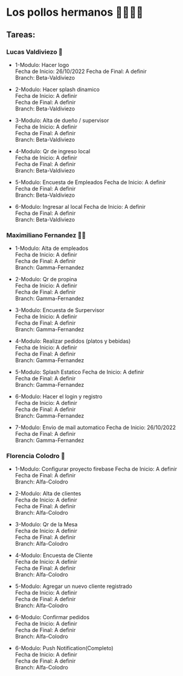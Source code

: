 # Los pollos hermanos 🐔🐔🍗🍗
## Tareas:
### Lucas Valdiviezo 🧑

+ 1-Modulo: Hacer logo  
Fecha de Inicio: 26/10/2022
Fecha de Final: A definir  
Branch: Beta-Valdiviezo  

+ 2-Modulo: Hacer splash dinamico  
Fecha de Inicio: A definir  
Fecha de Final: A definir  
Branch: Beta-Valdiviezo 

+ 3-Modulo: Alta de dueño / supervisor  
Fecha de Inicio: A definir  
Fecha de Final: A definir  
Branch: Beta-Valdiviezo

+ 4-Modulo: Qr de ingreso local  
Fecha de Inicio: A definir  
Fecha de Final: A definir  
Branch: Beta-Valdiviezo 

+ 5-Modulo: Encuesta de Empleados
Fecha de Inicio: A definir  
Fecha de Final: A definir  
Branch: Beta-Valdiviezo 

+ 6-Modulo: Ingresar al local
Fecha de Inicio: A definir  
Fecha de Final: A definir  
Branch: Beta-Valdiviezo 

### Maximiliano Fernandez 👨‍🦱

+ 1-Modulo: Alta de empleados  
Fecha de Inicio: A definir  
Fecha de Final: A definir  
Branch: Gamma-Fernandez  
 
+ 2-Modulo: Qr de propina  
Fecha de Inicio: A definir  
Fecha de Final: A definir  
Branch: Gamma-Fernandez  

+ 3-Modulo: Encuesta de Surpervisor    
Fecha de Inicio: A definir  
Fecha de Final: A definir  
Branch: Gamma-Fernandez 

+ 4-Modulo: Realizar pedidos (platos y bebidas)  
Fecha de Inicio: A definir  
Fecha de Final: A definir  
Branch: Gamma-Fernandez  

+ 5-Modulo: Splash Estatico 
Fecha de Inicio: A definir  
Fecha de Final: A definir  
Branch: Gamma-Fernandez 

+ 6-Modulo: Hacer el login y registro  
Fecha de Inicio: A definir  
Fecha de Final: A definir  
Branch: Gamma-Fernandez 

+ 7-Modulo: Envio de mail automatico
Fecha de Inicio: 26/10/2022  
Fecha de Final: A definir  
Branch: Gamma-Fernandez 
 

### Florencia Colodro 👩

+ 1-Modulo: Configurar proyecto firebase 
Fecha de Inicio: A definir  
Fecha de Final: A definir  
Branch: Alfa-Colodro  


+ 2-Modulo: Alta de clientes  
Fecha de Inicio: A definir  
Fecha de Final: A definir  
Branch: Alfa-Colodro  

+ 3-Modulo: Qr de la Mesa  
Fecha de Inicio: A definir  
Fecha de Final: A definir  
Branch: Alfa-Colodro  

+ 4-Modulo: Encuesta de Cliente  
Fecha de Inicio: A definir  
Fecha de Final: A definir  
Branch: Alfa-Colodro   

+ 5-Modulo: Agregar un nuevo cliente registrado   
Fecha de Inicio: A definir  
Fecha de Final: A definir  
Branch: Alfa-Colodro

+ 6-Modulo: Confirmar pedidos  
Fecha de Inicio: A definir  
Fecha de Final: A definir  
Branch: Alfa-Colodro

+ 6-Modulo: Push Notification(Completo)  
Fecha de Inicio: A definir  
Fecha de Final: A definir  
Branch: Alfa-Colodro  


